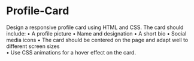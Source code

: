 # Profile-Card
Design a responsive profile card using HTML and CSS. The card should include:
• A profile picture
• Name and designation
• A short bio 
• Social media icons 
• The card should be centered on the page and adapt well to different screen sizes  
• Use CSS animations for a hover effect on the card. 
